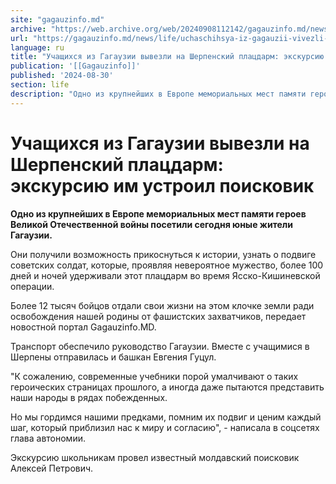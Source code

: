 ```yaml
---
site: "gagauzinfo.md"
archive: "https://web.archive.org/web/20240908112142/gagauzinfo.md/news/life/uchaschihsya-iz-gagauzii-vivezli-na-sherpenskii-platsdarm-ekskursiyu-im-ustroil-poiskovik"
url: "https://gagauzinfo.md/news/life/uchaschihsya-iz-gagauzii-vivezli-na-sherpenskii-platsdarm-ekskursiyu-im-ustroil-poiskovik"
language: ru
title: "Учащихся из Гагаузии вывезли на Шерпенский плацдарм: экскурсию им устроил поисковик"
publication: '[[Gagauzinfo]]'
published: '2024-08-30'
section: life
description: "Одно из крупнейших в Европе мемориальных мест памяти героев Великой Отечественной войны посетили сегодня юные жители Гагаузии."
---
```


# Учащихся из Гагаузии вывезли на Шерпенский плацдарм: экскурсию им устроил поисковик

**Одно из крупнейших в Европе мемориальных мест памяти героев Великой Отечественной войны посетили сегодня юные жители Гагаузии.**

Они получили возможность прикоснуться к истории, узнать о подвиге советских солдат, которые, проявляя невероятное мужество, более 100 дней и ночей удерживали этот плацдарм во время Ясско-Кишиневской операции.

Более 12 тысяч бойцов отдали свои жизни на этом клочке земли ради освобождения нашей родины от фашистских захватчиков, передает новостной портал Gagauzinfo.MD.

Транспорт обеспечило руководство Гагаузии. Вместе с учащимися в Шерпены отправилась и башкан Евгения Гуцул.

"К сожалению, современные учебники порой умалчивают о таких героических страницах прошлого, а иногда даже пытаются представить наши народы в рядах побежденных.

Но мы гордимся нашими предками, помним их подвиг и ценим каждый шаг, который приблизил нас к миру и согласию", - написала в соцсетях глава автономии.

Экскурсию школьникам провел известный молдавский поисковик Алексей Петрович.
